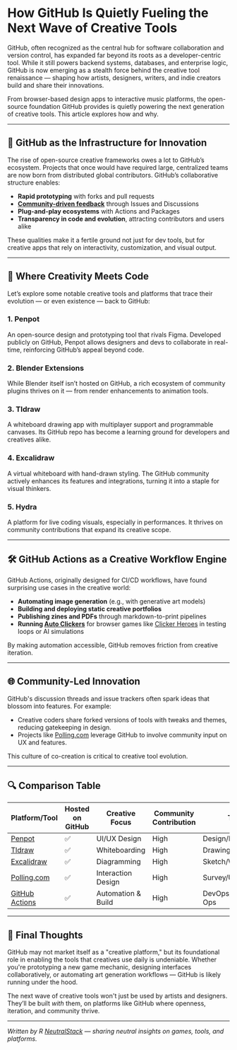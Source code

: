 # How GitHub Is Quietly Fueling the Next Wave of Creative Tools

GitHub, often recognized as the central hub for software collaboration and version control, has expanded far beyond its roots as a developer-centric tool. While it still powers backend systems, databases, and enterprise logic, GitHub is now emerging as a stealth force behind the creative tool renaissance — shaping how artists, designers, writers, and indie creators build and share their innovations.

From browser-based design apps to interactive music platforms, the open-source foundation GitHub provides is quietly powering the next generation of creative tools. This article explores how and why.

---

## 🧩 GitHub as the Infrastructure for Innovation

The rise of open-source creative frameworks owes a lot to GitHub’s ecosystem. Projects that once would have required large, centralized teams are now born from distributed global contributors. GitHub’s collaborative structure enables:

- **Rapid prototyping** with forks and pull requests
- [**Community-driven feedback**](https://blog.polling.com/free-survey-tools-for-nonprofits/) through Issues and Discussions
- **Plug-and-play ecosystems** with Actions and Packages
- **Transparency in code and evolution**, attracting contributors and users alike

These qualities make it a fertile ground not just for dev tools, but for creative apps that rely on interactivity, customization, and visual output.

---

## 🎨 Where Creativity Meets Code

Let’s explore some notable creative tools and platforms that trace their evolution — or even existence — back to GitHub:

### 1. **Penpot**  
An open-source design and prototyping tool that rivals Figma. Developed publicly on GitHub, Penpot allows designers and devs to collaborate in real-time, reinforcing GitHub’s appeal beyond code.

### 2. **Blender Extensions**  
While Blender itself isn’t hosted on GitHub, a rich ecosystem of community plugins thrives on it — from render enhancements to animation tools.

### 3. **Tldraw**  
A whiteboard drawing app with multiplayer support and programmable canvases. Its GitHub repo has become a learning ground for developers and creatives alike.

### 4. **Excalidraw**  
A virtual whiteboard with hand-drawn styling. The GitHub community actively enhances its features and integrations, turning it into a staple for visual thinkers.

### 5. **Hydra**  
A platform for live coding visuals, especially in performances. It thrives on community contributions that expand its creative scope.

---

## 🛠️ GitHub Actions as a Creative Workflow Engine

GitHub Actions, originally designed for CI/CD workflows, have found surprising use cases in the creative world:

- **Automating image generation** (e.g., with generative art models)
- **Building and deploying static creative portfolios**
- **Publishing zines and PDFs** through markdown-to-print pipelines
- **Running [Auto Clickers](https://store.steampowered.com/app/2888120/Auto_Clicker/)** for browser games like [Clicker Heroes](https://clickerheroes.com/) in testing loops or AI simulations

By making automation accessible, GitHub removes friction from creative iteration.

---

## 🌐 Community-Led Innovation

GitHub's discussion threads and issue trackers often spark ideas that blossom into features. For example:

- Creative coders share forked versions of tools with tweaks and themes, reducing gatekeeping in design.
- Projects like [Polling.com](https://polling.com) leverage GitHub to involve community input on UX and features.

This culture of co-creation is critical to creative tool evolution.

---

## 🔍 Comparison Table

| Platform/Tool     | Hosted on GitHub | Creative Focus       | Community Contribution | Type                |
|------------------|------------------|----------------------|------------------------|---------------------|
| [Penpot](https://penpot.app/)           | ✅               | UI/UX Design         | High                   | Design/Prototype    |
| [Tldraw](https://tldraw.dev/)           | ✅               | Whiteboarding        | High                   | Drawing/Multiplayer |
| [Excalidraw](https://excalidraw.com/)       | ✅               | Diagramming          | High                   | Sketch/Whiteboard   |
| [Polling.com](https://polling.com)      | ✅               | Interaction Design   | High                   | Survey/UX Platform  |
| [GitHub Actions](https://github.com/features/actions)   | ✅               | Automation & Build   | High                   | DevOps/Creative Ops |

---

## 🎯 Final Thoughts

GitHub may not market itself as a "creative platform," but its foundational role in enabling the tools that creatives use daily is undeniable. Whether you're prototyping a new game mechanic, designing interfaces collaboratively, or automating art generation workflows — GitHub is likely running under the hood.

The next wave of creative tools won't just be used by artists and designers. They’ll be built *with* them, on platforms like GitHub where openness, iteration, and community thrive.

---

*Written by R [NeutralStack](https://github.com/neutralstack) — sharing neutral insights on games, tools, and platforms.*

